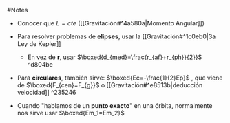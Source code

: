 #Notes

- Conocer que $L=cte$ ([[Gravitación#^4a580a|Momento Angular]])

- Para resolver problemas de **elipses**, usar la [[Gravitación#^1c0eb0|3a Ley de Kepler]]
	- En vez de **r**, usar $\boxed{d_{med}=\frac{r_{af}+r_{ph}}{2}}$ ^d804be

- Para **circulares**, también sirve: $\boxed{Ec=-\frac{1}{2}Ep}$ , que viene de $\boxed{F_{cen}=F_{g}}$  o [[Gravitación#^e8513b|deducción velocidad]] ^235246

- Cuando "hablamos de un **punto exacto**" en una órbita, normalmente nos sirve usar $\boxed{Em_1=Em_2}$
